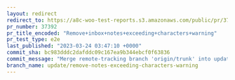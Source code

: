 ```yaml
---
layout: redirect
redirect_to: https://a8c-woo-test-reports.s3.amazonaws.com/public/pr/37392/e2e/index.html
pr_number: 37392
pr_title_encoded: "Remove+inbox+notes+exceeding+characters+warning"
pr_test_type: e2e
last_published: "2023-03-24 03:47:10 +0000"
commit_sha: bc983dddc2dafddc09c167ea9b344ebcf0f63836
commit_message: "Merge remote-tracking branch 'origin/trunk' into update/remove-notes-…"
branch_name: update/remove-notes-exceeding-characters-warning
---
```

